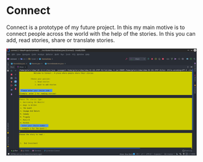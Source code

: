 # Connect

Connect is a prototype of my future project. In this my main motive is to 
connect people across the world with the help of the stories.
In this you can add, read stories, share or translate stories.


![](Screenshot_20190714_221028.png)

